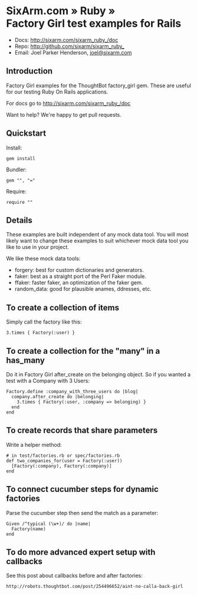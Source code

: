 # SixArm.com » Ruby » <br> Factory Girl test examples for Rails

* Docs: <http://sixarm.com/sixarm_ruby_/doc>
* Repo: <http://github.com/sixarm/sixarm_ruby_>
* Email: Joel Parker Henderson, <joel@sixarm.com>


## Introduction

Factory Girl examples for the ThoughtBot factory_girl gem.
These are useful for our testing Ruby On Rails applications.

For docs go to <http://sixarm.com/sixarm_ruby_/doc>

Want to help? We're happy to get pull requests.


## Quickstart

Install:

    gem install 

Bundler:

    gem "", "="

Require:

    require ""


## Details

These examples are built independent of any mock data tool.
You will most likely want to change these examples to suit
whichever mock data tool you like to use in your project.

We like these mock data tools:

  * forgery: best for custom dictionaries and generators.
  * faker: best as a straight port of the Perl Faker module. 
  * ffaker: faster faker, an optimization of the faker gem.
  * random_data: good for plausible anames, ddresses, etc.


## To create a collection of items

Simply call the factory like this:

    3.times { Factory(:user) }


## To create a collection for the "many" in a has_many

Do it in Factory Girl after_create on the belonging object.
So if you wanted a test with a Company with 3 Users:

    Factory.define :company_with_three_users do |blog|
      company.after_create do |belonging|
        3.times { Factory(:user, :company => belonging) }
      end
    end


## To create records that share parameters

Write a helper method:

    # in test/factories.rb or spec/factories.rb
    def two_companies_for(user = Factory(:user))
      [Factory(:company), Factory(:company)]
    end


## To connect cucumber steps for dynamic factories

Parse the cucumber step then send the match as a parameter:

    Given /^typical (\w+)/ do |name|
      Factory(name)
    end


## To do more advanced expert setup with callbacks

See this post about callbacks before and after factories: 

    http://robots.thoughtbot.com/post/254496652/aint-no-calla-back-girl
